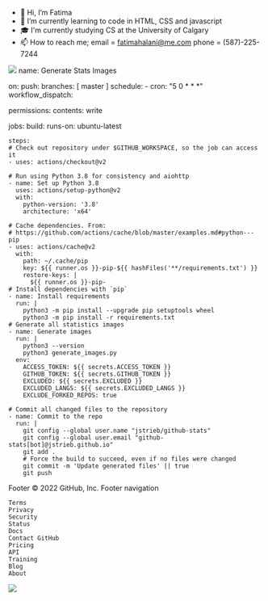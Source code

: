 - 👋 Hi, I’m Fatima
- 🌱 I’m currently learning to code in HTML, CSS and javascript
- 🎓 I'm currently studying CS at the University of Calgary
- 📫 How to reach me; email = fatimahalani@me.com
                      phone = (587)-225-7244
                      
![](https://raw.githubusercontent.com/FatimaAlan1/github-stats/master/generated/languages.svg#gh-dark-mode-only)
name: Generate Stats Images

on:
  push:
    branches: [ master ]
  schedule:
    - cron: "5 0 * * *"
  workflow_dispatch:

permissions:
  contents: write

jobs:
  build:
    runs-on: ubuntu-latest

    steps:
    # Check out repository under $GITHUB_WORKSPACE, so the job can access it
    - uses: actions/checkout@v2

    # Run using Python 3.8 for consistency and aiohttp
    - name: Set up Python 3.8
      uses: actions/setup-python@v2
      with:
        python-version: '3.8'
        architecture: 'x64'

    # Cache dependencies. From:
    # https://github.com/actions/cache/blob/master/examples.md#python---pip
    - uses: actions/cache@v2
      with:
        path: ~/.cache/pip
        key: ${{ runner.os }}-pip-${{ hashFiles('**/requirements.txt') }}
        restore-keys: |
          ${{ runner.os }}-pip-
    # Install dependencies with `pip`
    - name: Install requirements
      run: |
        python3 -m pip install --upgrade pip setuptools wheel
        python3 -m pip install -r requirements.txt
    # Generate all statistics images
    - name: Generate images
      run: |
        python3 --version
        python3 generate_images.py
      env:
        ACCESS_TOKEN: ${{ secrets.ACCESS_TOKEN }}
        GITHUB_TOKEN: ${{ secrets.GITHUB_TOKEN }}
        EXCLUDED: ${{ secrets.EXCLUDED }}
        EXCLUDED_LANGS: ${{ secrets.EXCLUDED_LANGS }}
        EXCLUDE_FORKED_REPOS: true

    # Commit all changed files to the repository
    - name: Commit to the repo
      run: |
        git config --global user.name "jstrieb/github-stats"
        git config --global user.email "github-stats[bot]@jstrieb.github.io"
        git add .
        # Force the build to succeed, even if no files were changed
        git commit -m 'Update generated files' || true
        git push
Footer
© 2022 GitHub, Inc.
Footer navigation

    Terms
    Privacy
    Security
    Status
    Docs
    Contact GitHub
    Pricing
    API
    Training
    Blog
    About


<!---
fatimaAhmed36/fatimaAhmed36 is a ✨ special ✨ repository because its `README.md` (this file) appears on your GitHub profile.
You can click the Preview link to take a look at your changes.
--->
![](https://raw.githubusercontent.com/fatimaalan1/github-stats/master/generated/overview.svg#gh-dark-mode-only)

